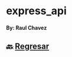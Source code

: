 # express_api
#### By: Raul Chavez 

## 🔙 [Regresar](https://github.com/xXChAvE2Xx/playbook/blob/main/weekly_mission_3/readme.md)
